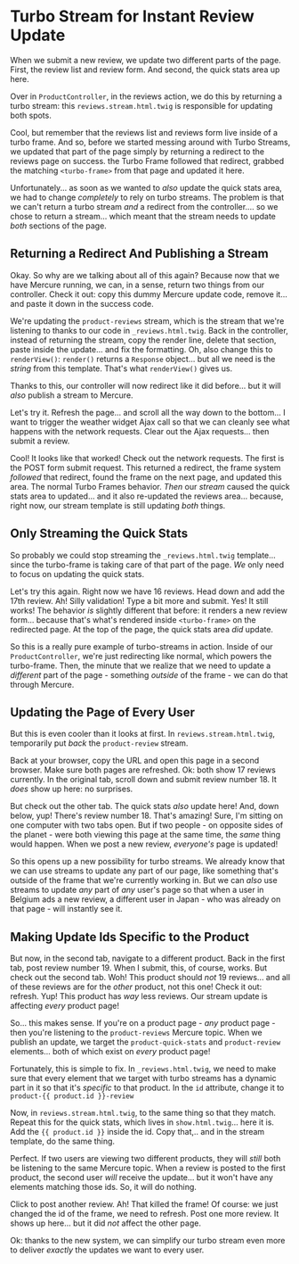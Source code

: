 # Turbo Stream for Instant Review Update

When we submit a new review, we update two different parts of the page. First,
the review list and review form. And second, the quick stats area up here.

Over in `ProductController`, in the reviews action, we do this by returning a turbo
stream: this `reviews.stream.html.twig` is responsible for updating both spots.

Cool, but remember that the reviews list and reviews form live inside of a turbo
frame. And so, before we started messing around with Turbo Streams, we updated that
part of the page simply by returning a redirect to the reviews page on success.
the Turbo Frame followed that redirect, grabbed the matching `<turbo-frame>` from
that page and updated it here.

Unfortunately... as soon as we wanted to *also* update the quick stats area, we had
to change *completely* to rely on turbo streams. The problem is that we can't return
a turbo stream *and* a redirect from the controller.... so we chose to return a
stream... which meant that the stream needs to update *both* sections of the page.

## Returning a Redirect And Publishing a Stream

Okay. So why are we talking about all of this again? Because now that we have
Mercure running, we can, in a sense, return two things from our controller. Check
it out: copy this dummy Mercure update code, remove it... and paste it down in
the success code.

We're updating the `product-reviews` stream, which is the stream that we're
listening to thanks to our code in `_reviews.html.twig`. Back in the controller,
instead of returning the stream, copy the render line, delete that section, paste
inside the update... and fix the formatting. Oh, also change this to `renderView()`:
`render()` returns a `Response` object... but all we need is the *string* from
this template. That's what `renderView()` gives us.

Thanks to this, our controller will now redirect like it did before... but it
will *also* publish a stream to Mercure.

Let's try it. Refresh the page... and scroll all the way down to the bottom... I
want to trigger the weather widget Ajax call so that we can cleanly see what
happens with the network requests. Clear out the Ajax requests... then submit
a review.

Cool! It looks like that worked! Check out the network requests. The first is the
POST form submit request. This returned a redirect, the frame system *followed*
that redirect, found the frame on the next page, and updated this area. The normal
Turbo Frames behavior. *Then* our *stream* caused the quick stats area to updated...
and it also re-updated the reviews area... because, right now, our stream template
is still updating *both* things.

## Only Streaming the Quick Stats

So probably we could stop streaming the `_reviews.html.twig` template... since
the turbo-frame is taking care of that part of the page. *We* only need to focus
on updating the quick stats.

Let's try this again. Right now we have 16 reviews. Head down and add the 17th
review. Ah! Silly validation! Type a bit more and submit. Yes! It still works!
The behavior *is* slightly different that before: it renders a new review form...
because that's what's rendered inside `<turbo-frame>` on the redirected page.
At the top of the page, the quick stats area *did* update.

So this is a really pure example of turbo-streams in action. Inside of our
`ProductController`, we're just redirecting like normal, which powers the
turbo-frame. Then, the minute that we realize that we need to update a *different*
part of the page - something *outside* of the frame - we can do that through
Mercure.

## Updating the Page of Every User

But this is even cooler than it looks at first. In `reviews.stream.html.twig`,
temporarily put *back* the `product-review` stream.

Back at your browser, copy the URL and open this page in a second browser. Make
sure both pages are refreshed. Ok: both show 17 reviews currently.
In the original tab, scroll down and submit review number 18. It *does* show up
here: no surprises.

But check out the other tab. The quick stats *also* update here! And, down below,
yup! There's review number 18. That's amazing! Sure, I'm sitting on one computer
with two tabs open. But if two people - on opposite sides of the planet - were
both viewing this page at the same time, the *same* thing would happen. When we
post a new review, *everyone's* page is updated!

So this opens up a new possibility for turbo streams. We already know that we can
use streams to update any part of our page, like something that's outside of the
frame that we're currently working in. But we can *also* use streams to update
*any* part of *any* user's page so that when a user in Belgium ads a new review,
a different user in Japan - who was already on that page - will instantly see it.

## Making Update Ids Specific to the Product

But now, in the second tab, navigate to a different product. Back in the first
tab, post review number 19. When I submit, this, of course, works. But check out
the second tab. Woh! This product should *not* 19 reviews... and all of these
reviews are for the *other* product, not this one! Check it out: refresh. Yup!
This product has *way* less reviews. Our stream update is affecting *every*
product page!

So... this makes sense. If you're on a product page - *any* product page - then
you're listening to the `product-reviews` Mercure topic. When we publish an update,
we target the `product-quick-stats` and `product-review` elements... both of
which exist on *every* product page!

Fortunately, this is simple to fix. In `_reviews.html.twig`, we need to make sure
that every element that we target with turbo streams has a dynamic part in it
so that it's *specific* to that product. In the `id` attribute, change it to
`product-{{ product.id }}-review`

Now, in `reviews.stream.html.twig`, to the same thing so that they match. Repeat
this for the quick stats, which lives in `show.html.twig`... here it is. Add
the `{{ product.id }}` inside the id. Copy that,.. and in the stream template,
do the same thing.

Perfect. If two users are viewing two different products, they will *still* both
be listening to the same Mercure topic. When a review is posted to the first
product, the second user *will* receive the update... but it won't have any elements
matching those ids. So, it will do nothing.

Click to post another review. Ah! That killed the frame! Of course: we just changed
the id of the frame, we need to refresh. Post one more review. It shows up here...
but it did *not* affect the other page.

Ok: thanks to the new system, we can simplify our turbo stream even more to
deliver *exactly* the updates we want to every user.
